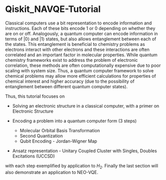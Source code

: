 # Qiskit_NAVQE-Tutorial

Classical computers use a bit representation to encode information and instructions. Each of these bits encode 1 or 0 depending on whether they are on or off. Analogously, a quantum computer can encode information in terms of $|0\rangle$ and $|1\rangle$ states, but also allows entanglement between each of the states. This entanglement is beneficial to chemistry problems as electrons interact with other electrons and these interactions are often correlated and an important factor in molecular properties. While quantum chemistry frameworks exist to address the problem of electronic correlation, these methods are often computationally expensive due to poor scaling with system size. Thus, a quantum computer framework to solve chemical problems may allow more efficient calculations for properties of chemical interest and higher accuracy (due to the possibility of entanglement between different quantum computer states).

Thus, this tutorial focuses on

*   Solving an electronic structure in a classical computer, with a primer on Electronic Structure
*   Encoding a problem into a quantum computer form (3 steps)

    *  Molecular Orbital Basis Transformation
    *  Second Quantization
    *  Qubit Encoding - Jordan-Wigner Map
  
*   Ansatz representation - Unitary Coupled Cluster with Singles, Doubles Excitations (UCCSD)

with each step exemplified by application to $H_2$. Finally the last section will also demonstrate an application to NEO-VQE.
